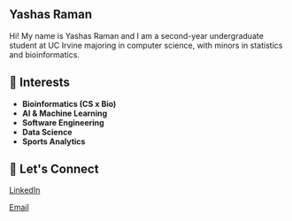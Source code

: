 ## Yashas Raman

<!--
**yraman17/yraman17** is a ✨ _special_ ✨ repository because its `README.md` (this file) appears on your GitHub profile.

Here are some ideas to get you started:

- 🔭 I’m currently working on ...
- 🌱 I’m currently learning ...
- 👯 I’m looking to collaborate on ...
- 🤔 I’m looking for help with ...
- 💬 Ask me about ...
- 📫 How to reach me: ...
- 😄 Pronouns: ...
- ⚡ Fun fact: ...
-->
Hi! My name is Yashas Raman and I am a second-year undergraduate student at UC Irvine majoring in computer science, with minors in statistics and bioinformatics.

## 🧠 Interests

- **Bioinformatics (CS x Bio)**
- **AI & Machine Learning**  
- **Software Engineering**
- **Data Science**
- **Sports Analytics**

  
## 🤝 Let's Connect

[LinkedIn](https://linkedin.com/in/yashas-raman-055a92302/)

[Email](https://yramangk9@gmail.com)

